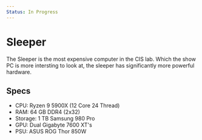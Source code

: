```yaml
---
Status: In Progress
---
```


# Sleeper
The Sleeper is the most expensive computer in the CIS lab. Which the show PC is more intersting to look at, the sleeper has significantly more powerful hardware. 
## Specs
- CPU: Ryzen 9 5900X (12 Core 24 Thread)
- RAM: 64 GB DDR4 (2x32)
- Storage: 1 TB Samsung 980 Pro
- GPU: Dual Gigabyte 7600 XT's
- PSU: ASUS ROG Thor 850W